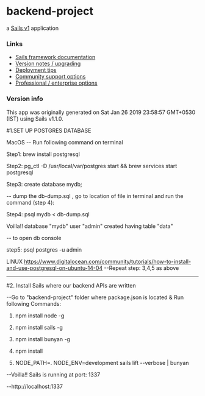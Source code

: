 # backend-project

a [Sails v1](https://sailsjs.com) application


### Links

+ [Sails framework documentation](https://sailsjs.com/get-started)
+ [Version notes / upgrading](https://sailsjs.com/documentation/upgrading)
+ [Deployment tips](https://sailsjs.com/documentation/concepts/deployment)
+ [Community support options](https://sailsjs.com/support)
+ [Professional / enterprise options](https://sailsjs.com/enterprise)


### Version info

This app was originally generated on Sat Jan 26 2019 23:58:57 GMT+0530 (IST) using Sails v1.1.0.

<!-- Internally, Sails used [`sails-generate@1.16.4`](https://github.com/balderdashy/sails-generate/tree/v1.16.4/lib/core-generators/new). -->



<!--
Note:  Generators are usually run using the globally-installed `sails` CLI (command-line interface).  This CLI version is _environment-specific_ rather than app-specific, thus over time, as a project's dependencies are upgraded or the project is worked on by different developers on different computers using different versions of Node.js, the Sails dependency in its package.json file may differ from the globally-installed Sails CLI release it was originally generated with.  (Be sure to always check out the relevant [upgrading guides](https://sailsjs.com/upgrading) before upgrading the version of Sails used by your app.  If you're stuck, [get help here](https://sailsjs.com/support).)
-->

#1.SET UP POSTGRES DATABASE

MacOS
-- Run following command on terminal

Step1: brew install postgresql

Step2: pg_ctl -D /usr/local/var/postgres start && brew services start postgresql

Step3: create database mydb;

-- dump the db-dump.sql , go to location of file in terminal and run the command (step 4):

Step4:  psql mydb < db-dump.sql

Voilla!! database "mydb" user "admin" created having table "data"

-- to open db console 

step5: psql postgres -u admin


LINUX
https://www.digitalocean.com/community/tutorials/how-to-install-and-use-postgresql-on-ubuntu-14-04
--Repeat step: 3,4,5 as above
________________________________________________________________________________________________



#2. Install Sails where our backend APIs are written

--Go to "backend-project" folder where package.json is located & Run following Commands:

1. npm install node -g

2. npm install sails -g

3. npm install bunyan -g

4. npm install

5. NODE_PATH=. NODE_ENV=development sails lift --verbose | bunyan

--Voilla!! Sails is running at port: 1337

--http://localhost:1337





